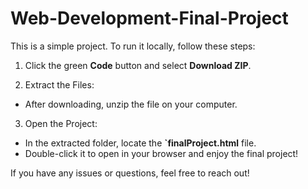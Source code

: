 # Web-Development-Final-Project

[Download Project ZIP]: https://github.com/giamana/Web-Development-Final-Project.git
This is a simple project. To run it locally, follow these steps:
  1. Click the green **Code** button and select **Download ZIP**.

  2. Extract the Files:
   - After downloading, unzip the file on your computer.

  3. Open the Project:
   - In the extracted folder, locate the **`finalProject.html** file.
   - Double-click it to open in your browser and enjoy the final project!

If you have any issues or questions, feel free to reach out!
